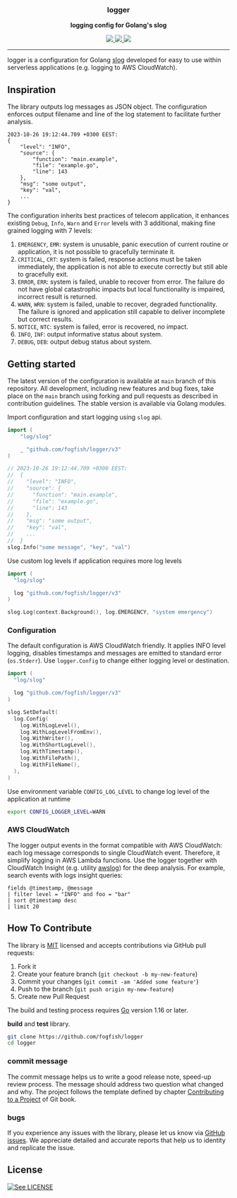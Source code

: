 <p align="center">
  <h3 align="center">logger</h3>
  <p align="center"><strong>logging config for Golang's slog</strong></p>

  <p align="center">
    <!-- Documentation -->
    <a href="http://godoc.org/github.com/fogfish/logger">
      <img src="https://godoc.org/github.com/fogfish/logger?status.svg" />
    </a>
    <!-- Build Status  -->
    <a href="https://github.com/fogfish/logger/actions/">
      <img src="https://github.com/fogfish/logger/workflows/test/badge.svg" />
    </a>
    <!-- GitHub -->
    <a href="http://github.com/fogfish/logger">
      <img src="https://img.shields.io/github/last-commit/fogfish/logger.svg" />
    </a>
  </p>
</p>

---

logger is a configuration for Golang [slog](https://pkg.go.dev/log/slog) developed for easy to use within serverless applications (e.g. logging to AWS CloudWatch).


## Inspiration

The library outputs log messages as JSON object. The configuration enforces output filename and line of the log statement to facilitate further analysis.

```
2023-10-26 19:12:44.709 +0300 EEST:
{
    "level": "INFO",
    "source": {
        "function": "main.example",
        "file": "example.go",
        "line": 143
    },
    "msg": "some output",
    "key": "val",
    ...
}
```

The configuration inherits best practices of telecom application, it enhances existing `Debug`, `Info`, `Warn` and `Error` levels with 3 additional, making fine grained logging with 7 levels:

1. `EMERGENCY`, `EMR`: system is unusable, panic execution of current routine or application, it is not possible to gracefully terminate it.
2. `CRITICAL`, `CRT`: system is failed, response actions must be taken immediately, the application is not able to execute correctly but still able to gracefully exit.
3. `ERROR`, `ERR`: system is failed, unable to recover from error. The failure do not have global catastrophic impacts but local functionality is impaired, incorrect result is returned.
4. `WARN`, `WRN`: system is failed, unable to recover, degraded functionality. The failure is ignored and application still capable to deliver incomplete but correct results.
5. `NOTICE`, `NTC`: system is failed, error is recovered, no impact.
6. `INFO`, `INF`: output informative status about system.
7. `DEBUG`, `DEB`: output debug status about system.


## Getting started

The latest version of the configuration is available at `main` branch of this repository. All development, including new features and bug fixes, take place on the `main` branch using forking and pull requests as described in contribution guidelines. The stable version is available via Golang modules.

Import configuration and start logging using `slog` api.

```go
import (
	"log/slog"

	_ "github.com/fogfish/logger/v3"
)

// 2023-10-26 19:12:44.709 +0300 EEST:
//  {
//    "level": "INFO",
//    "source": {
//      "function": "main.example",
//      "file": "example.go",
//      "line": 143
//    },
//    "msg": "some output",
//    "key": "val",
//    ...    
//  }
slog.Info("some message", "key", "val")
```

Use custom log levels if application requires more log levels

```go
import (
  "log/slog"

  log "github.com/fogfish/logger/v3"
)

slog.Log(context.Background(), log.EMERGENCY, "system emergency")
```

### Configuration

The default configuration is AWS CloudWatch friendly. It applies INFO level logging, disables timestamps and messages are emitted to standard error (`os.Stderr`). Use `logger.Config` to change either logging level or destination. 

```go
import (
  "log/slog"

  log "github.com/fogfish/logger/v3"
)

slog.SetDefault(
  log.Config(
    log.WithLogLevel(),
    log.WithLogLevelFromEnv(),
    log.WithWriter(),
    log.WithShortLogLevel(),
    log.WithTimestamp(),
    log.WithFilePath(),
    log.WithFileName(),
  ),
)
```

Use environment variable `CONFIG_LOG_LEVEL` to change log level of the application at runtime

```bash
export CONFIG_LOGGER_LEVEL=WARN
```


### AWS CloudWatch

The logger output events in the format compatible with AWS CloudWatch: each log message corresponds to single CloudWatch event. Therefore, it simplify logging in AWS Lambda functions. Use the logger together with CloudWatch Insight (e.g. utility [awslog](https://github.com/fogfish/awslog)) for the deep analysis. For example, search events with logs insight queries:

```
fields @timestamp, @message
| filter level = "INFO" and foo = "bar"
| sort @timestamp desc
| limit 20
```

## How To Contribute

The library is [MIT](LICENSE) licensed and accepts contributions via GitHub pull requests:

1. Fork it
2. Create your feature branch (`git checkout -b my-new-feature`)
3. Commit your changes (`git commit -am 'Added some feature'`)
4. Push to the branch (`git push origin my-new-feature`)
5. Create new Pull Request

The build and testing process requires [Go](https://golang.org) version 1.16 or later.

**build** and **test** library.

```bash
git clone https://github.com/fogfish/logger
cd logger
```

### commit message

The commit message helps us to write a good release note, speed-up review process. The message should address two question what changed and why. The project follows the template defined by chapter [Contributing to a Project](http://git-scm.com/book/ch5-2.html) of Git book.

### bugs

If you experience any issues with the library, please let us know via [GitHub issues](https://github.com/fogfish/logger/issue). We appreciate detailed and accurate reports that help us to identity and replicate the issue. 


## License

[![See LICENSE](https://img.shields.io/github/license/fogfish/logger.svg?style=for-the-badge)](LICENSE)
